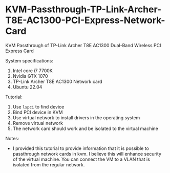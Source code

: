 # KVM-Passthrough-TP-Link-Archer-T8E-AC1300-PCI-Express-Network-Card
KVM Passthrough of TP-Link Archer T8E AC1300 Dual-Band Wireless PCI Express Card

System specifications:
1. Intel core i7 7700K
2. Nvidia GTX 1070
3. TP-Link Archer T8E AC1300 Network card
4. Ubuntu 22.04

Tutorial:
1. Use ```lspci``` to find device
2. Bind PCI device in KVM
3. Use virtual network to install drivers in the operating system
4. Remove virtual network
5. The network card should work and be isolated to the virtual machine

Notes:
- I provided this tutorial to provide information that it is possible to passthrough network cards in kvm. I believe this will enhance security of the virtual machine. You can connect the VM to a VLAN that is isolated from the regular network.
